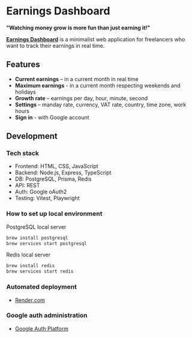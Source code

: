 # Earnings Dashboard

**"Watching money grow is more fun than just earning it!"**

**[Earnings Dashboard](https://earnings-dashboard-5vw7.onrender.com/)** is a minimalist web application for freelancers who want to track their earnings in real time.

## Features

- **Current earnings** – in a current month in real time
- **Maximum earnings** - in a current month respecting weekends and holidays
- **Growth rate** – earnings per day, hour, minute, second
- **Settings** – manday rate, currency, VAT rate, country, time zone, work hours
- **Sign in** - with Google account

## Development

### Tech stack

- Frontend: HTML, CSS, JavaScript
- Backend: Node.js, Express, TypeScript
- DB: PostgreSQL, Prisma, Redis
- API: REST
- Auth: Google oAuth2
- Testing: Vitest, Playwright

### How to set up local environment

PostgreSQL local server

```bash
brew install postgresql
brew services start postgresql
```

Redis local server

```bash
brew install redis
brew services start redis
```

### Automated deployment

- [Render.com](https://dashboard.render.com/project/prj-d1o1i97fte5s73c8u6pg)

### Google auth administration

- [Google Auth Platform](https://console.cloud.google.com/auth/overview?project=earnings-dashboard-465522)
